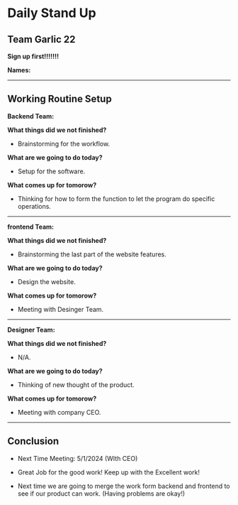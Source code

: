# Daily Stand Up
## Team Garlic 22

**Sign up first!!!!!!!**

**Names:**

--------------------------------------------
## Working Routine Setup

**Backend Team:**

**What things did we not finished?**
- Brainstorming for the workflow.

**What are we going to do today?**
- Setup for the software.

**What comes up for tomorow?**
- Thinking for how to form the function to let the program do specific operations.

--------------------------------------
**frontend Team:**

**What things did we not finished?**
- Brainstorming the last part of the website features.

**What are we going to do today?**
- Design the website.

**What comes up for tomorow?**
- Meeting with Desinger Team.

--------------------------------------
**Designer Team:**

**What things did we not finished?**
- N/A.

**What are we going to do today?**
- Thinking of new thought of the product.

**What comes up for tomorow?**
- Meeting with company CEO.

--------------------------------------
## Conclusion

- Next Time Meeting: 5/1/2024 (WIth CEO)

- Great Job for the good work! Keep up with the Excellent work!
  
- Next time we are going to merge the work form backend and frontend to see if our product can work. (Having problems are okay!)
